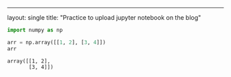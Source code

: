 ---
layout: single
title: "Practice to upload jupyter notebook on the blog"

```python
import numpy as np
```


```python
arr = np.array([[1, 2], [3, 4]])
arr
```




    array([[1, 2],
           [3, 4]])


